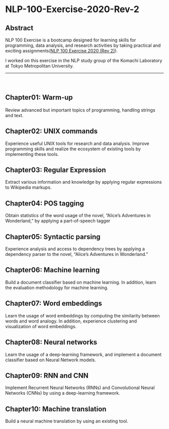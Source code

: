 # NLP-100-Exercise-2020-Rev-2


## Abstract
NLP 100 Exercise is a bootcamp designed for learning skills for programming, data analysis, and research activities by taking practical and exciting assignments([NLP 100 Exercise 2020 (Rev 2)](https://nlp100.github.io/en/)).

I worked on this exercise in the NLP study group of the Komachi Laboratory at Tokyo Metropolitan University.

<hr>
<br>

## Chapter01: Warm-up　 
Review advanced but important topics of programming, handling strings and text.

## Chapter02: UNIX commands
Experience useful UNIX tools for research and data analysis. Improve programming skills and realize the ecosystem of existing tools by implementing these tools.

## Chapter03: Regular Expression
Extract various information and knowledge by applying regular expressions to Wikipedia markups.

## Chapter04: POS tagging
Obtain statistics of the word usage of the novel, “Alice’s Adventures in Wonderland,” by applying a part-of-speech tagger

## Chapter05: Syntactic parsing
Experience analysis and access to dependency trees by applying a dependency parser to the novel, “Alice’s Adventures in Wonderland.”

## Chapter06: Machine learning
Build a document classifier based on machine learning. In addition, learn the evaluation methodology for machine learning.

## Chapter07: Word embeddings
Learn the usage of word embeddings by computing the similarity between words and word analogy. In addition, experience clustering and visualization of word embeddings.

## Chapter08: Neural networks
Learn the usage of a deep-learning framework, and implement a document classifier based on Neural Network models.

## Chapter09: RNN and CNN
Implement Recurrent Neural Networks (RNNs) and Convolutional Neural Networks (CNNs) by using a deep-learning framework.

## Chapter10: Machine translation
Build a neural machine translation by using an existing tool.

